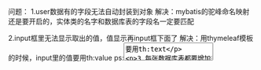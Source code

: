 问题：
1.user数据有的字段无法自动封装到对象
解决：mybatis的驼峰命名映射还是要开启的，实体类的名字和数据库表的字段名一定要匹配

2.input框里无法显示取出的值，值显示再input框下面了
解决：用thymeleaf模板的时候，input里的值要用th:value
ps:<textarea>要用th:text

3.每张数据库表都要增加两个字段：数据创建时间，数据修改时间

4.当要使用到多个实体类时，可以考虑增加一个实体类，将需要用到的实体类组合进去，同时添加
service层，当要完成的业务无法用单表单语句完成时，要添加service层

5.fastjson可以自动进行驼峰映射

6.当question数据库中没有数据时，totalpage（总页数会为0），此时page>totalpage会出现问题，
因为page的默认值为1，会大于totalpage，我的办法是，如果查询数量为0，那直接让分查询从0开始

7.查询数据库时一定要注意查询值为空的情况